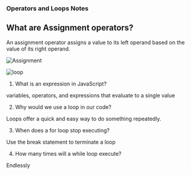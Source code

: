 ### Operators and Loops Notes

## What are Assignment operators?

An assignment operator assigns a value to its left operand based on the value of its right operand.

![Assignment](https://th.bing.com/th/id/R.45377b3097e6cbde02d3dff67faa66c1?rik=lbQmMIWJwnlYwQ&riu=http%3a%2f%2fwww.advancecomputing.co.in%2fwp-content%2fuploads%2f2019%2f06%2fAssignmentsOperator.png&ehk=AYmYEI8Vh%2bPccYCt0ExuTuOdyqjfMwmJhMtZbNJtxXw%3d&risl=&pid=ImgRaw&r=0)

![loop](https://www.dyclassroom.com/image/topic/c/for-loop/nested-for-loop.jpg)





1. What is an expression in JavaScript?


 variables, operators, and expressions that evaluate to a single value


2. Why would we use a loop in our code?

Loops offer a quick and easy way to do something repeatedly.

3. When does a for loop stop executing?

Use the break statement to terminate a loop

4. How many times will a while loop execute?

Endlessly